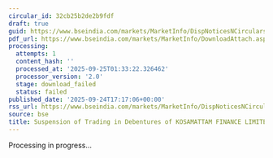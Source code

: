 ```yaml
---
circular_id: 32cb25b2de2b9fdf
draft: true
guid: https://www.bseindia.com/markets/MarketInfo/DispNoticesNCirculars.aspx?Noticeid={D3417F10-59FB-4338-846A-0D4EBDAA05A2}&noticeno=20250924-72&dt=09/24/2025&icount=72&totcount=75&flag=0
pdf_url: https://www.bseindia.com/markets/MarketInfo/DownloadAttach.aspx?id=20250924-72&attachedId=
processing:
  attempts: 1
  content_hash: ''
  processed_at: '2025-09-25T01:33:22.326462'
  processor_version: '2.0'
  stage: download_failed
  status: failed
published_date: '2025-09-24T17:17:06+00:00'
rss_url: https://www.bseindia.com/markets/MarketInfo/DispNoticesNCirculars.aspx?Noticeid={D3417F10-59FB-4338-846A-0D4EBDAA05A2}&noticeno=20250924-72&dt=09/24/2025&icount=72&totcount=75&flag=0
source: bse
title: Suspension of Trading in Debentures of KOSAMATTAM FINANCE LIMITED
---
```


Processing in progress...